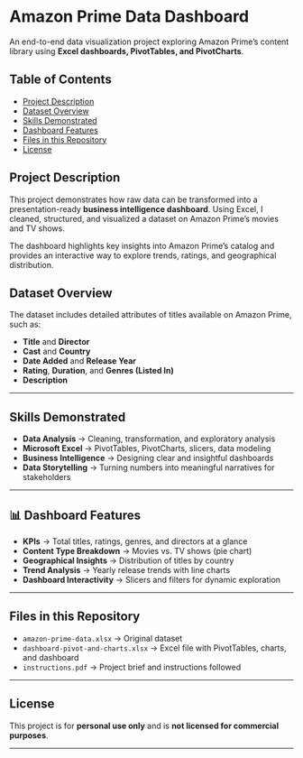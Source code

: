 #  Amazon Prime Data Dashboard

An end-to-end data visualization project exploring Amazon Prime’s content library using **Excel dashboards, PivotTables, and PivotCharts**.  


##  Table of Contents
- [Project Description](#project-description)  
- [Dataset Overview](#dataset-overview)  
- [Skills Demonstrated](#skills-demonstrated)  
- [Dashboard Features](#dashboard-features)  
- [Files in this Repository](#files-in-this-repository)  
- [License](#license)  


##  Project Description
This project demonstrates how raw data can be transformed into a presentation-ready **business intelligence dashboard**. Using Excel, I cleaned, structured, and visualized a dataset on Amazon Prime’s movies and TV shows.  

The dashboard highlights key insights into Amazon Prime’s catalog and provides an interactive way to explore trends, ratings, and geographical distribution.

##  Dataset Overview
The dataset includes detailed attributes of titles available on Amazon Prime, such as:  
- **Title** and **Director**  
- **Cast** and **Country**  
- **Date Added** and **Release Year**  
- **Rating**, **Duration**, and **Genres (Listed In)**  
- **Description**  

---

##  Skills Demonstrated
- **Data Analysis** → Cleaning, transformation, and exploratory analysis  
- **Microsoft Excel** → PivotTables, PivotCharts, slicers, data modeling  
- **Business Intelligence** → Designing clear and insightful dashboards  
- **Data Storytelling** → Turning numbers into meaningful narratives for stakeholders  

---

## 📊 Dashboard Features
- **KPIs** → Total titles, ratings, genres, and directors at a glance  
- **Content Type Breakdown** → Movies vs. TV shows (pie chart)  
- **Geographical Insights** → Distribution of titles by country  
- **Trend Analysis** → Yearly release trends with line charts  
- **Dashboard Interactivity** → Slicers and filters for dynamic exploration  

---

##  Files in this Repository
- `amazon-prime-data.xlsx` → Original dataset  
- `dashboard-pivot-and-charts.xlsx` → Excel file with PivotTables, charts, and dashboard  
- `instructions.pdf` → Project brief and instructions followed  

---

##  License
This project is for **personal use only** and is **not licensed for commercial purposes**.  

---
